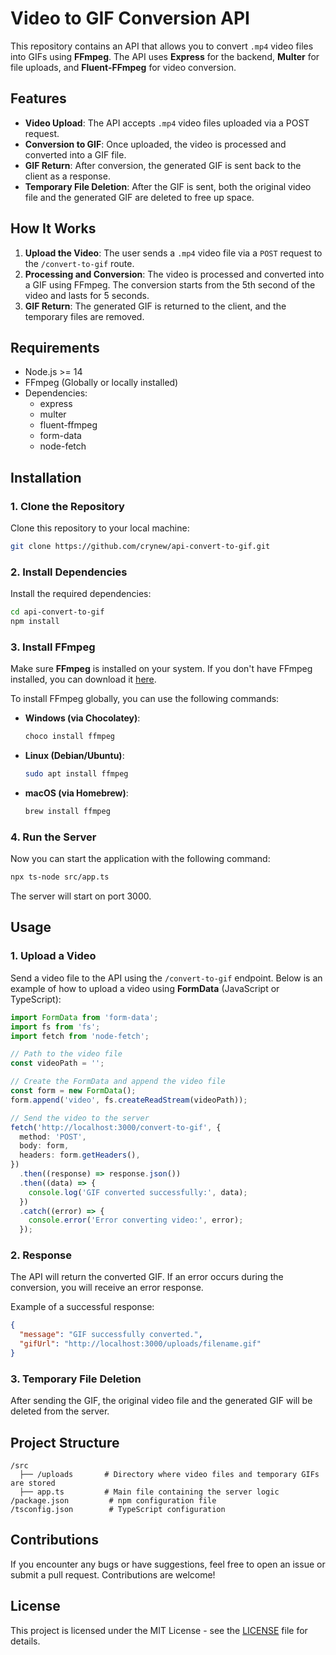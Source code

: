 
# Video to GIF Conversion API

This repository contains an API that allows you to convert `.mp4` video files into GIFs using **FFmpeg**. The API uses **Express** for the backend, **Multer** for file uploads, and **Fluent-FFmpeg** for video conversion.

## Features

- **Video Upload**: The API accepts `.mp4` video files uploaded via a POST request.
- **Conversion to GIF**: Once uploaded, the video is processed and converted into a GIF file.
- **GIF Return**: After conversion, the generated GIF is sent back to the client as a response.
- **Temporary File Deletion**: After the GIF is sent, both the original video file and the generated GIF are deleted to free up space.

## How It Works

1. **Upload the Video**: The user sends a `.mp4` video file via a `POST` request to the `/convert-to-gif` route.
2. **Processing and Conversion**: The video is processed and converted into a GIF using FFmpeg. The conversion starts from the 5th second of the video and lasts for 5 seconds.
3. **GIF Return**: The generated GIF is returned to the client, and the temporary files are removed.

## Requirements

- Node.js >= 14
- FFmpeg (Globally or locally installed)
- Dependencies:
  - express
  - multer
  - fluent-ffmpeg
  - form-data
  - node-fetch

## Installation

### 1. Clone the Repository

Clone this repository to your local machine:

```bash
git clone https://github.com/crynew/api-convert-to-gif.git
```

### 2. Install Dependencies

Install the required dependencies:

```bash
cd api-convert-to-gif
npm install
```

### 3. Install FFmpeg

Make sure **FFmpeg** is installed on your system. If you don't have FFmpeg installed, you can download it [here](https://ffmpeg.org/download.html).

To install FFmpeg globally, you can use the following commands:

- **Windows (via Chocolatey)**:
  ```bash
  choco install ffmpeg
  ```

- **Linux (Debian/Ubuntu)**:
  ```bash
  sudo apt install ffmpeg
  ```

- **macOS (via Homebrew)**:
  ```bash
  brew install ffmpeg
  ```

### 4. Run the Server

Now you can start the application with the following command:

```bash
npx ts-node src/app.ts
```

The server will start on port 3000.

## Usage

### 1. Upload a Video

Send a video file to the API using the `/convert-to-gif` endpoint. Below is an example of how to upload a video using **FormData** (JavaScript or TypeScript):

```typescript
import FormData from 'form-data';
import fs from 'fs';
import fetch from 'node-fetch';

// Path to the video file
const videoPath = '';

// Create the FormData and append the video file
const form = new FormData();
form.append('video', fs.createReadStream(videoPath));

// Send the video to the server
fetch('http://localhost:3000/convert-to-gif', {
  method: 'POST',
  body: form,
  headers: form.getHeaders(),
})
  .then((response) => response.json())
  .then((data) => {
    console.log('GIF converted successfully:', data);
  })
  .catch((error) => {
    console.error('Error converting video:', error);
  });
```

### 2. Response

The API will return the converted GIF. If an error occurs during the conversion, you will receive an error response.

Example of a successful response:

```json
{
  "message": "GIF successfully converted.",
  "gifUrl": "http://localhost:3000/uploads/filename.gif"
}
```

### 3. Temporary File Deletion

After sending the GIF, the original video file and the generated GIF will be deleted from the server.

## Project Structure

```
/src
  ├── /uploads       # Directory where video files and temporary GIFs are stored
  ├── app.ts         # Main file containing the server logic
/package.json         # npm configuration file
/tsconfig.json        # TypeScript configuration
```

## Contributions

If you encounter any bugs or have suggestions, feel free to open an issue or submit a pull request. Contributions are welcome!

## License

This project is licensed under the MIT License - see the [LICENSE](LICENSE) file for details.
